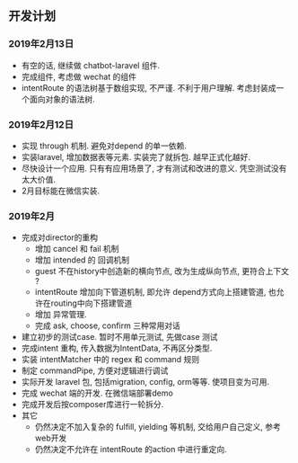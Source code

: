 ##  开发计划

### 2019年2月13日

-   有空的话, 继续做 chatbot-laravel 组件.
-   完成组件, 考虑做 wechat 的组件
-   intentRoute 的语法树基于数组实现, 不严谨. 不利于用户理解. 考虑封装成一个面向对象的语法树.

### 2019年2月12日

-   实现 through 机制. 避免对depend 的单一依赖.
-   实装laravel, 增加数据表等元素. 实装完了就拆包. 越早正式化越好.
-   尽快设计一个应用. 只有有应用场景了, 才有测试和改进的意义. 凭空测试没有太大价值.
-   2月目标能在微信实装.


### 2019年2月

-   完成对director的重构
    -   增加 cancel 和 fail 机制
    -   增加 intended 的 回调机制
    -   guest 不在history中创造新的横向节点, 改为生成纵向节点, 更符合上下文 ?
    -   intentRoute 增加向下管道机制, 即允许 depend方式向上搭建管道, 也允许在routing中向下搭建管道
    -   增加 异常管理.
    -   完成 ask, choose, confirm 三种常用对话
-   建立初步的测试case. 暂时不用单元测试, 先做case 测试
-   完成intent 重构, 传入数据为IntentData, 不再区分类型.
-   实装 intentMatcher 中的 regex 和 command 规则
-   制定 commandPipe, 方便对逻辑进行调试
-   实际开发 laravel 包, 包括migration, config, orm等等. 使项目变为可用.
-   完成 wechat 端的开发. 在微信端部署demo
-   完成开发后按composer库进行一轮拆分.
-   其它
    -   仍然决定不加入复杂的 fulfill, yielding 等机制, 交给用户自己定义, 参考web开发
    -   仍然决定不允许在 intentRoute 的action 中进行重定向.
